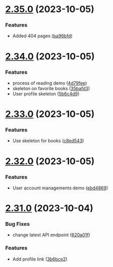 # [2.35.0](https://github.com/hossainchisty/LeafLine-Client/compare/v2.34.0...v2.35.0) (2023-10-05)


### Features

* Added 404 pages ([ba96bfd](https://github.com/hossainchisty/LeafLine-Client/commit/ba96bfd278954ec04aa2e2cca9c99c0cefa352b6))



# [2.34.0](https://github.com/hossainchisty/LeafLine-Client/compare/v2.33.0...v2.34.0) (2023-10-05)


### Features

* process of reading demo ([4d79fee](https://github.com/hossainchisty/LeafLine-Client/commit/4d79feed2dcca4e3848eeb2ded7c6b00146bad3d))
* skeleton on favorite books ([35bafd3](https://github.com/hossainchisty/LeafLine-Client/commit/35bafd3fa399f8c862d09144ea2e1351e2bd997d))
* User profile skeleton ([5b6c4d9](https://github.com/hossainchisty/LeafLine-Client/commit/5b6c4d9a71634e1acb9a821bfd30c404f12f225d))



# [2.33.0](https://github.com/hossainchisty/LeafLine-Client/compare/v2.32.0...v2.33.0) (2023-10-05)


### Features

* Use skeleton for books ([c8ed543](https://github.com/hossainchisty/LeafLine-Client/commit/c8ed5430a20d5eb9b2b7b3084923c1016a9838ca))



# [2.32.0](https://github.com/hossainchisty/LeafLine-Client/compare/v2.31.0...v2.32.0) (2023-10-05)


### Features

* User account managements demo ([ebd4869](https://github.com/hossainchisty/LeafLine-Client/commit/ebd48693d2cfc569360d4fb05949f429fabc9db2))



# [2.31.0](https://github.com/hossainchisty/LeafLine-Client/compare/v2.30.2...v2.31.0) (2023-10-04)


### Bug Fixes

* change latest API endpoint ([620a01f](https://github.com/hossainchisty/LeafLine-Client/commit/620a01ff778cd0d822483dc26be7f07d09284999))


### Features

* Add profile link ([3b6bce2](https://github.com/hossainchisty/LeafLine-Client/commit/3b6bce29c5f89383624986f9a1e7ae6d5860dd2b))



